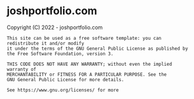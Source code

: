 # joshportfolio.com
Copyright (C) 2022 - joshportfolio.com

    This site can be used as a free software template: you can redistribute it and/or modify
    it under the terms of the GNU General Public License as published by
    the Free Software Foundation, version 3.

    THIS CODE DOES NOT HAVE ANY WARRANTY; without even the implied warranty of
    MERCHANTABILITY or FITNESS FOR A PARTICULAR PURPOSE. See the
    GNU General Public License for more details.

    See https://www.gnu.org/licenses/ for more
